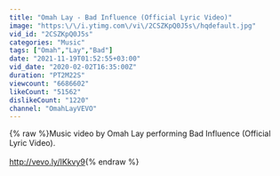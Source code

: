 ```yaml
---
title: "Omah Lay - Bad Influence (Official Lyric Video)"
image: "https:\/\/i.ytimg.com\/vi\/2CSZKpQ0J5s\/hqdefault.jpg"
vid_id: "2CSZKpQ0J5s"
categories: "Music"
tags: ["Omah","Lay","Bad"]
date: "2021-11-19T01:52:55+03:00"
vid_date: "2020-02-02T16:35:00Z"
duration: "PT2M22S"
viewcount: "6686602"
likeCount: "51562"
dislikeCount: "1220"
channel: "OmahLayVEVO"
---
```

{% raw %}Music video by Omah Lay performing Bad Influence (Official Lyric Video). <br /><br /><a rel="nofollow" target="blank" href="http://vevo.ly/IKkvy9">http://vevo.ly/IKkvy9</a>{% endraw %}
